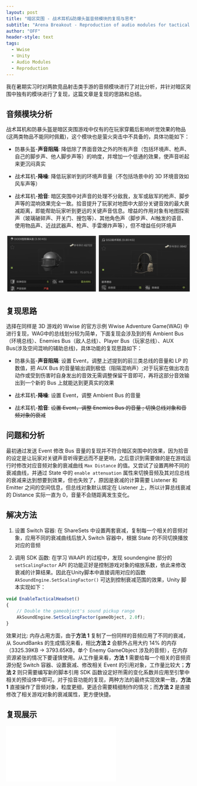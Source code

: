 ```yaml
---
layout: post
title: "暗区突围 - 战术耳机&防爆头盔音频模块的复现与思考"
subtitle: "Arena Breakout - Reproduction of audio modules for tactical earphones and explosion-proof helmets"
author: "OFF"
header-style: text
tags:
  - Wwise
  - Unity
  - Audio Modules
  - Reproduction
---
```


我在暑期实习时对两款竞品射击类手游的音频模块进行了对比分析，并针对暗区突围中独有的模块进行了复现，这篇文章是复现的思路和总结。

## 音频模块分析

战术耳机和防暴头盔是暗区突围游戏中仅有的在玩家穿戴后影响听觉效果的物品(这两类物品不能同时佩戴)，这个模块也是萤火突击中不具备的，具体功能如下：

* 防暴头盔-**声音阻隔**: 降低除了界面音效之外的所有声音（包括环境声、枪声、自己的脚步声、他人脚步声等）的响度，并增加一个低通的效果，使声音听起来更沉闷真实

* 战术耳机-**降噪**: 降低玩家听到的环境声音量（不包括场景中的 3D 环境音效如风车声等）

* 战术耳机-**拾音**: 暗区突围中对声音的处理不分敌我，友军或敌军的枪声、脚步声等的混响效果完全一致。拾音提升了玩家对地图中大部分关键音效的最大衰减距离，即能帮助玩家听到更远的关键声音信息。增益的作用对象有地图探索声（玻璃破碎声、开关门、搜包等）、其他角色声（脚步声、AI触发的语音、使用物品声、近战武器声、枪声、手雷爆炸声等），但不增益任何环境声

![](https://github.com/dvatiOFF/dvatiOFF.github.io/blob/master/img/headphone-helmet.png?raw=true)

## 复现思路

选择在同样是 3D 游戏的 Wwise 的官方示例 Wwise Adventure Game(WAG) 中进行复现，WAG中的总线划分较为简单，下面复现会涉及到的有 Ambient Bus（环境总线）、Enemies Bus（敌人总线）、Player Bus（玩家总线）、AUX Bus(涉及空间混响的辅助总线)，具体功能的复现思路如下：

* 防暴头盔-**声音阻隔**: 设置 Event，调整上述提到的前三类总线的音量和 LP 的数值，把 AUX Bus 的音量输出调到极低（阻隔混响声）;对于玩家在做出攻击动作或受到伤害时自身发出的音效无需调整保留干音即可，再将这部分音效输出到一个新的 Bus 上就能达到更真实的效果

* 战术耳机-**降噪**: 设置 Event，调整 Ambient Bus 的音量

* 战术耳机-**拾音**: <del>设置 Event，调整 Enemies Bus 的音量 ; 切换总线对象和音频对象的衰减</del>

## 问题和分析

最初通过发送 Event 修改 Bus 音量的复现并不符合暗区突围中的效果，因为拾音的设定是让玩家对关键声音听得更远而不是更响，之后意识到需要做的是在游戏运行时修改对应音频对象的衰减曲线 `Max Distance` 的值。又尝试了设置两种不同的衰减曲线，并通过 State 中的 `enable attenuation` 属性来切换音频及其对应总线的衰减来达到想要到效果，但也失败了，原因是衰减的计算需要 Listener 和 Emitter 之间的空间信息，但总线对象默认绑定在 Listener 上，所以计算总线衰减的 Distance 实际一直为 0，音量不会随距离发生变化。

## 解决方法

1. 设置 Switch 容器: 在 ShareSets 中设置两套衰减，复制每一个相关的音频对象，应用不同的衰减曲线后放入 Switch 容器中，根据 State 的不同切换播放对应的音频

2. 调用 SDK 函数: 在学习 WAAPI 的过程中，发现 soundengine 部分的 `setScalingFactor` API 的功能正好是控制游戏对象的缩放系数，依此来修改衰减的计算结果。因此在Unity脚本中直接调用对应的函数 `AkSoundEngine.SetScalingFactor()` 可达到控制衰减范围的效果，Unity 脚本实现如下：

```ts
void EnableTacticalHeadset()
{
    // Double the gameobject's sound pickup range
    AkSoundEngine.SetScalingFactor(gameObject, 2.0f); 
}
```

效果对比: 内存占用方面，由于**方法 1** 复制了一份同样的音频应用了不同的衰减，从 SoundBanks 的生成情况来看，相比**方法 2** 会额外占用大约 14% 的内存（3325.39KB → 3793.65KB，单个 Enemy GameObject 涉及的音频），在内存资源紧张的情况下要谨慎使用。从工作量来看，**方法 1** 需要给每一个相关的音频资源分配 Switch 容器、设置衰减、修改相关 Event 的引用对象，工作量比较大；**方法 2** 则只需要编写新的脚本引用 SDK 函数设定好所需的变化系数并应用至引擎中相关的预设体中即可。对于拾音功能的复现，两种方法的最终实现效果一致，**方法 1** 直接操作了音频对象，粒度更细，更适合需要精细制作的情况；而**方法 2** 是直接修改了相关游戏对象的衰减属性，更方便快捷。

## 复现展示

<iframe src="//player.bilibili.com/player.html?aid=303425834&bvid=BV1NP411n79H&cid=845139297&page=1" scrolling="no" border="0" frameborder="no" framespacing="0" allowfullscreen="true"> </iframe>

